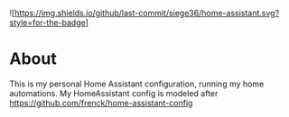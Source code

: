 ![https://img.shields.io/github/last-commit/siege36/home-assistant.svg?style=for-the-badge]

# About
This is my personal Home Assistant configuration, running my home automations.
My HomeAssistant config is modeled after https://github.com/frenck/home-assistant-config